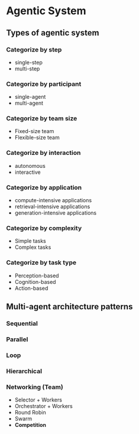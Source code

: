 # Agentic System

## Types of agentic system

### Categorize by step
- single-step
- multi-step

### Categorize by participant
- single-agent
- multi-agent

### Categorize by team size
- Fixed-size team
- Flexible-size team

### Categorize by interaction
- autonomous
- interactive

### Categorize by application
- compute-intensive applications
- retrieval-intensive applications
- generation-intensive applications

### Categorize by complexity
- Simple tasks
- Complex tasks

### Categorize by task type
- Perception-based
- Cognition-based
- Action-based

## Multi-agent architecture patterns

### Sequential

### Parallel

### Loop

### Hierarchical

### Networking (Team)
- Selector + Workers
- Orchestrator + Workers
- Round Robin
- Swarm
- **Competition**